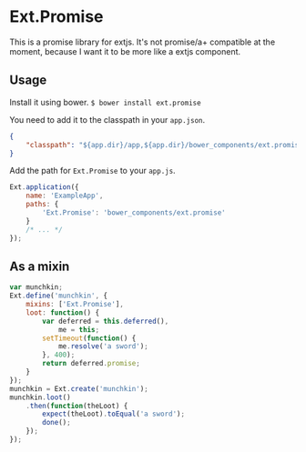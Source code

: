 Ext.Promise
===========

This is a promise library for extjs. It's not promise/a+ compatible at the moment, because I want it to be more like a extjs component.

Usage
-----

Install it using bower.
`$ bower install ext.promise`

You need to add it to the classpath in your `app.json`.
```json
{
    "classpath": "${app.dir}/app,${app.dir}/bower_components/ext.promise",
}
```

Add the path for `Ext.Promise` to your `app.js`.
```js
Ext.application({
    name: 'ExampleApp',
    paths: {
        'Ext.Promise': 'bower_components/ext.promise'
    }
    /* ... */
});
```

As a mixin
----------
```js
var munchkin;
Ext.define('munchkin', {
    mixins: ['Ext.Promise'],
    loot: function() {
        var deferred = this.deferred(),
            me = this;
        setTimeout(function() {
            me.resolve('a sword');
        }, 400);
        return deferred.promise;
    }
});
munchkin = Ext.create('munchkin');
munchkin.loot()
    .then(function(theLoot) {
        expect(theLoot).toEqual('a sword');
        done();
    });
});
```
